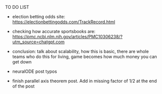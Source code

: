 TO DO LIST

- election betting odds site: https://electionbettingodds.com/TrackRecord.html
- checking how accurate sportsbooks are: https://pmc.ncbi.nlm.nih.gov/articles/PMC10306238/?utm_source=chatgpt.com
- conclusion: talk about scalability, how this is basic, there are whole teams who do this for living, game becomes how much money you can get down



- neuralODE post typos
- finish parallel axis theorem post. Add in missing factor of 1/2 at the end of the post